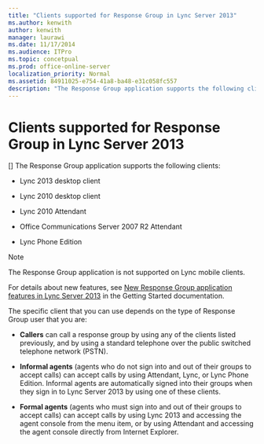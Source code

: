 ```yaml
---
title: "Clients supported for Response Group in Lync Server 2013"
ms.author: kenwith
author: kenwith
manager: laurawi
ms.date: 11/17/2014
ms.audience: ITPro
ms.topic: concetpual
ms.prod: office-online-server
localization_priority: Normal
ms.assetid: 84911025-e754-41a8-ba48-e31c058fc557
description: "The Response Group application supports the following clients:"
---
```


# Clients supported for Response Group in Lync Server 2013
[]
The Response Group application supports the following clients:
  
- Lync 2013 desktop client
    
- Lync 2010 desktop client
    
- Lync 2010 Attendant
    
- Office Communications Server 2007 R2 Attendant
    
- Lync Phone Edition
    
> [!NOTE]
> The Response Group application is not supported on Lync mobile clients. 
  
For details about new features, see [New Response Group application features in Lync Server 2013](new-response-group-application-features.md) in the Getting Started documentation. 
  
The specific client that you can use depends on the type of Response Group user that you are: 
  
- **Callers** can call a response group by using any of the clients listed previously, and by using a standard telephone over the public switched telephone network (PSTN). 
    
- **Informal agents** (agents who do not sign into and out of their groups to accept calls) can accept calls by using Attendant, Lync, or Lync Phone Edition. Informal agents are automatically signed into their groups when they sign in to Lync Server 2013 by using one of these clients. 
    
- **Formal agents** (agents who must sign into and out of their groups to accept calls) can accept calls by using Lync 2013 and accessing the agent console from the menu item, or by using Attendant and accessing the agent console directly from Internet Explorer. 
    


